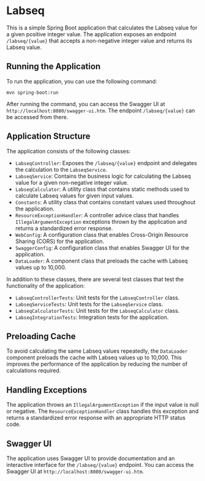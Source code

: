 # Labseq

This is a simple Spring Boot application that calculates the Labseq value for a given positive integer value. The application exposes an endpoint `/labseq/{value}` that accepts a non-negative integer value and returns its Labseq value.

## Running the Application

To run the application, you can use the following command:

```
mvn spring-boot:run
```

After running the command, you can access the Swagger UI at `http://localhost:8080/swagger-ui.htm`. The endpoint `/labseq/{value}` can be accessed from there.

## Application Structure

The application consists of the following classes:

- `LabseqController`: Exposes the `/labseq/{value}` endpoint and delegates the calculation to the `LabseqService`.
- `LabseqService`: Contains the business logic for calculating the Labseq value for a given non-negative integer value.
- `LabseqCalculator`: A utility class that contains static methods used to calculate Labseq values for given input values.
- `Constants`: A utility class that contains constant values used throughout the application.
- `ResourceExceptionHandler`: A controller advice class that handles `IllegalArgumentException` exceptions thrown by the application and returns a standardized error response.
- `WebConfig`: A configuration class that enables Cross-Origin Resource Sharing (CORS) for the application.
- `SwaggerConfig`: A configuration class that enables Swagger UI for the application.
- `DataLoader`: A component class that preloads the cache with Labseq values up to 10,000.

In addition to these classes, there are several test classes that test the functionality of the application:

- `LabseqControllerTests`: Unit tests for the `LabseqController` class.
- `LabseqServiceTests`: Unit tests for the `LabseqService` class.
- `LabseqCalculatorTests`: Unit tests for the `LabseqCalculator` class.
- `LabseqIntegrationTests`: Integration tests for the application.

## Preloading Cache

To avoid calculating the same Labseq values repeatedly, the `DataLoader` component preloads the cache with Labseq values up to 10,000. This improves the performance of the application by reducing the number of calculations required.

## Handling Exceptions

The application throws an `IllegalArgumentException` if the input value is null or negative. The `ResourceExceptionHandler` class handles this exception and returns a standardized error response with an appropriate HTTP status code.

## Swagger UI

The application uses Swagger UI to provide documentation and an interactive interface for the `/labseq/{value}` endpoint. You can access the Swagger UI at `http://localhost:8080/swagger-ui.htm`.